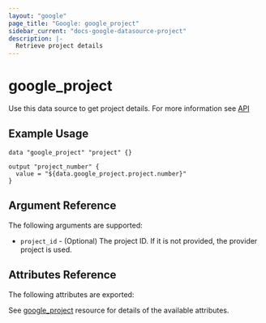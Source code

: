 ```yaml
---
layout: "google"
page_title: "Google: google_project"
sidebar_current: "docs-google-datasource-project"
description: |-
  Retrieve project details   
---
```


# google\_project

Use this data source to get project details.
For more information see 
[API](https://cloud.google.com/resource-manager/reference/rest/v1/projects#Project)

## Example Usage

```hcl
data "google_project" "project" {}

output "project_number" {
  value = "${data.google_project.project.number}"
} 
```

## Argument Reference

The following arguments are supported:

* `project_id` - (Optional) The project ID. If it is not provided, the provider project is used.


## Attributes Reference

The following attributes are exported:

See [google_project](https://www.terraform.io/docs/providers/google/r/google_project.html) resource for details of the available attributes.

